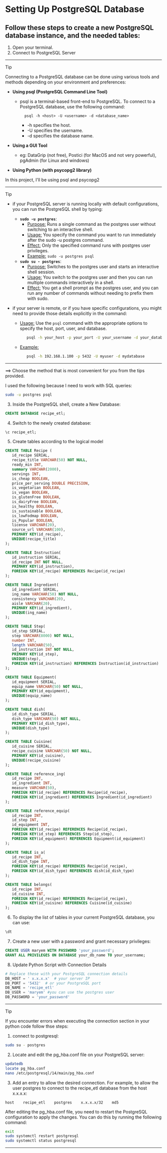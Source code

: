 # Setting Up PostgreSQL Database

Follow these steps to create a new PostgreSQL database instance, and the needed tables:
-------

1. Open your terminal.
2. Connect to PostgreSQL Server

----------------------------------------
> [!tip] 
>  Connecting to a PostgreSQL database can be done using various tools and methods depending on your environment and preferences:
>  - **Using psql (PostgreSQL Command Line Tool)**
>     - psql is a terminal-based front-end to PostgreSQL. To connect to a PostgreSQL database, use the following command:
>       ```shell
>         psql -h <host> -U <username> -d <database_name>
>       ```
>       - -h specifies the host.
>       - -U specifies the username.
>       - -d specifies the database name.
>         
>  - **Using a GUI Tool**
>     - eg: DataGrip (not free), Postici (for MacOS and not very powerful), pgAdmin (for Linux and windows)
>  - **Using Python (with psycopg2 library)**
>
> In this project, I'll be using psql and psycopg2
----------------------

> [!tip]
> - if your PostgreSQL server is running locally with default configurations, you can run the PostgreSQL shell by typing:
>   - **`sudo -u postgres`**:
>      - <ins>Purpose:</ins> Runs a single command as the postgres user without switching to an interactive shell.
>      - <ins>Usage:</ins> You specify the command you want to run immediately after the sudo -u postgres command.
>      - <ins>Effect:</ins> Only the specified command runs with postgres user privileges.
>      - <ins>Example:</ins> `sudo -u postgres psql`
>   - **`sudo su - postgres`**:
>      - <ins>Purpose:</ins> Switches to the postgres user and starts an interactive shell session.
>      - <ins>Usage:</ins> You switch to the postgres user and then you can run multiple commands interactively in a shell.
>      - <ins>Effect:</ins> You get a shell prompt as the postgres user, and you can run any number of commands without needing to prefix them with sudo.
>		
> - if your server is remote, or if you have specific configurations, you might need to provide those details explicitly in the command:
>    - <ins>Usage:</ins> Use the `psql` command with the appropriate options to specify the host, port, user, and database.
>      ```bash
>         psql -h your_host -p your_port -U your_username -d your_database
>      ```
>   - <ins>Example:</ins>
>      ```bash
>         psql -h 192.168.1.100 -p 5432 -U myuser -d mydatabase
>      ```

----------------------

==> Choose the method that is most convenient for you from the tips provided.

I used the following because I need to work with SQL queries:
```bash
sudo -u postgres psql
```

3. Inside the PostgreSQL shell, create a New Database:
```sql
CREATE DATABASE recipe_etl;
```

4. Switch to the newly created database:
```sql
\c recipe_etl;
```

5. Create tables according to the logical model
```sql
CREATE TABLE Recipe (
   id_recipe SERIAL,
   recipe_title VARCHAR(50) NOT NULL,
   ready_min INT,
   summary VARCHAR(2000),
   servings INT,
   is_cheap BOOLEAN,
   price_per_serving DOUBLE PRECISION,
   is_vegetarian BOOLEAN,
   is_vegan BOOLEAN,
   is_glutenFree BOOLEAN,
   is_dairyFree BOOLEAN,
   is_healthy BOOLEAN,
   is_sustainable BOOLEAN,
   is_lowFodmap BOOLEAN,
   is_Popular BOOLEAN,
   license VARCHAR(20),
   source_url VARCHAR(100),
   PRIMARY KEY(id_recipe),
   UNIQUE(recipe_title)
);
```

```sql
CREATE TABLE Instruction(
   id_instruction SERIAL,
   id_recipe INT NOT NULL,
   PRIMARY KEY(id_instruction),
   FOREIGN KEY(id_recipe) REFERENCES Recipe(id_recipe)
);
```

```sql
CREATE TABLE Ingredient(
   id_ingredient SERIAL,
   ing_name VARCHAR(50) NOT NULL,
   consistency VARCHAR(20),
   aisle VARCHAR(20),
   PRIMARY KEY(id_ingredient),
   UNIQUE(ing_name)
);
```

```sql
CREATE TABLE Step(
   id_step SERIAL,
   step VARCHAR(8000) NOT NULL,
   number INT,
   length VARCHAR(50),
   id_instruction INT NOT NULL,
   PRIMARY KEY(id_step),
   UNIQUE(step),
   FOREIGN KEY(id_instruction) REFERENCES Instruction(id_instruction)
);
```

```sql
CREATE TABLE Equipment(
   id_equipment SERIAL,
   equip_name VARCHAR(50) NOT NULL,
   PRIMARY KEY(id_equipment),
   UNIQUE(equip_name)
);
```

```sql
CREATE TABLE dish(
   id_dish_type SERIAL,
   dish_type VARCHAR(50) NOT NULL,
   PRIMARY KEY(id_dish_type),
   UNIQUE(dish_type)
);
```

```sql
CREATE TABLE Cuisine(
   id_cuisine SERIAL,
   recipe_cuisine VARCHAR(50) NOT NULL,
   PRIMARY KEY(id_cuisine),
   UNIQUE(recipe_cuisine)
);
```

```sql
CREATE TABLE reference_ing(
   id_recipe INT,
   id_ingredient INT,
   measure VARCHAR(50),
   FOREIGN KEY(id_recipe) REFERENCES Recipe(id_recipe),
   FOREIGN KEY(id_ingredient) REFERENCES Ingredient(id_ingredient)
);
```

```sql
CREATE TABLE reference_equip(
   id_recipe INT,
   id_step INT,
   id_equipment INT,
   FOREIGN KEY(id_recipe) REFERENCES Recipe(id_recipe),
   FOREIGN KEY(id_step) REFERENCES Step(id_step),
   FOREIGN KEY(id_equipment) REFERENCES Equipment(id_equipment)
);
```

```sql
CREATE TABLE is_a(
   id_recipe INT,
   id_dish_type INT,
   FOREIGN KEY(id_recipe) REFERENCES Recipe(id_recipe),
   FOREIGN KEY(id_dish_type) REFERENCES dish(id_dish_type)
);
```

```sql
CREATE TABLE belongs(
   id_recipe INT,
   id_cuisine INT,
   FOREIGN KEY(id_recipe) REFERENCES Recipe(id_recipe),
   FOREIGN KEY(id_cuisine) REFERENCES Cuisine(id_cuisine)
);
```
6. To display the list of tables in your current PostgreSQL database, you can use:
```sql
\dt
````
7. Create a new user with a password and grant necessary privileges:
```sql
CREATE USER maryem WITH PASSWORD 'your_password';
GRANT ALL PRIVILEGES ON DATABASE your_db_name TO your_username;
```

8. Update Python Script with Connection Details
```python
# Replace these with your PostgreSQL connection details
DB_HOST = ' x.x.x.x'  # your server IP
DB_PORT = '5432'  # or your PostgreSQL port
DB_NAME = 'recipe_etl'
DB_USER = 'maryem' #you can use the postgres user 
DB_PASSWORD = 'your_password'
```
----------------
> [!tip]
> If you encounter errors when executing the connection section in your python code follow thse steps:
> 1. connect to postgresql:
> ```bash
> sudo su - postgres
> ```
> 2. Locate and edit the pg_hba.conf file on your PostgreSQL server:
> ```bash
> updatedb
> locate pg_hba.conf
> nano /etc/postgresql/14/main/pg_hba.conf
> ```
> 3. Add an entry to allow the desired connection. For example, to allow the user postgres to connect to the recipe_etl database from the host x.x.x.x:
> ```
> host    recipe_etl    postgres    x.x.x.x/32    md5
> ```
> After editing the pg_hba.conf file, you need to restart the PostgreSQL configuration to apply the changes. You can do this by running the following command:
> ```bash
> exit
> sudo systemctl restart postgresql
> sudo systemctl status postgresql
> ```

------------------
